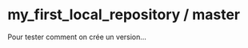 my_first_local_repository / master
=========================

Pour tester comment on crée un version...
